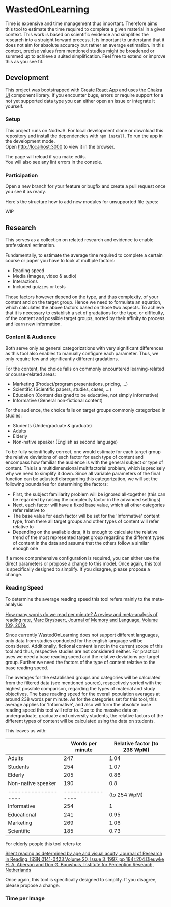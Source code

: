 # WastedOnLearning

Time is expensive and time management thus important.
Therefore aims this tool to estimate the time required to complete a given material in a given context.
This work is based on scientific evidence and simplifies the research into a straight forward process.
It is important to understand that it does not aim for absolute accuracy but rather an average estimation.
In this context, precise values from mentioned studies might be broadened or summed up to achieve a suited simplification.
Feel free to extend or improve this as you see fit.

## Development

This project was bootstrapped with [Create React App](https://github.com/facebook/create-react-app) and uses the [Chakra UI](https://chakra-ui.com/) component library.
If you encounter bugs, errors or require support for a not yet supported data type you can either open an issue or integrate it yourself.

### Setup

This project runs on NodeJS.
For local development clone or download this repository and install the dependencies with `npm install`.
To run the app in the development mode.\
Open [http://localhost:3000](http://localhost:3000) to view it in the browser.

The page will reload if you make edits.\
You will also see any lint errors in the console.

### Participation

Open a new branch for your feature or bugfix and create a pull request once you see it as ready.

Here's the structure how to add new modules for unsupported file types:

WIP

## Research

This serves as a collection on related research and evidence to enable professional estimation.

Fundamentally, to estimate the average time required to complete a certain course or paper you have to look at multiple factors:

- Reading speed
- Media (images, video & audio)
- Interactions
- Included quizzes or tests

Those factors however depend on the type, and thus complexity, of your content and on the target group.
Hence we need to formulate an equation, which calculates the above factors based on those two aspects.
To achieve that it is necessary to establish a set of gradations for the type, or difficulty,
of the content and possible target groups, sorted by their affinity to process and learn new information.

### Content & Audience

Both serve only as general categorizations with very significant differences as this tool also enables to manually configure each parameter.
Thus, we only require few and significantly different gradations.

For the content, the choice falls on commonly encountered learning-related or course-related areas:

- Marketing (Product/program presentations, pricing, ...)
- Scientific (Scientific papers, studies, cases, ...)
- Education (Content designed to be educative, not simply informative)
- Informative (General non-fictional content)

For the audience, the choice falls on target groups commonly categorized in studies:

- Students (Undergraduate & graduate)
- Adults
- Elderly
- Non-native speaker (English as second language)

To be fully scientifically correct, one would estimate for each target group the relative deviations of each factor for each type of content and
encompass how familiar the audience is with the general subject or type of content.
This is a multidimensional multifactorial problem, which is precisely why we need to simplify it down.
Since all variable parameters of the final function can be adjusted disregarding this categorization, we will set the following boundaries for determining the factors:

- First, the subject familiarity problem will be ignored all-together (this can be regarded by raising the complexity factor in the advanced settings)
- Next, each factor will have a fixed base value, which all other categories refer relative to
- The base value for each factor will be set for the 'Informative' content type, from there all target groups and other types of content will refer relative to
- Depending on the available data, it is enough to calculate the relative trend of the most represented target group regarding the different types of content in the data and assume that the others follow a similar enough one

If a more comprehensive configuration is required, you can either use the direct parameters or propose a change to this model.
Once again, this tool is specifically designed to simplify. If you disagree, please propose a change.

### Reading Speed

To determine the average reading speed this tool refers mainly to the meta-analysis:

[How many words do we read per minute? A review and meta-analysis of reading rate, Marc Brysbaert, Journal of Memory and Language, Volume 109, 2019.](https://doi.org/10.1016/j.jml.2019.104047)

Since currently WastedOnLearning does not support different languages, only data from studies conducted for the english language will be considered.
Additionally, fictional content is not in the current scope of this tool and thus, respective studies are not considered neither.
For practical uses we need a base reading speed and the relative deviations per target group.
Further we need the factors of the type of content relative to the base reading speed.

The averages for the established groups and categories will be calculated from the filtered data (see mentioned source),
respectively sorted with the highest possible comparison, regarding the types of material and study objectives.
The base reading speed for the overall population averages at around 238 words per minute.
As for the categories set for this tool, this average applies for 'Informative', and also will form the absolute base reading speed this tool will refer to.
Due to the massive data on undergraduate, graduate and university students, the relative factors of the different types of content will be calculated using the data on students.

This leaves us with:

|                     | Words per minute | Relative factor (to 238 WpM) |
| ------------------- | ---------------- | ---------------------------- |
| Adults              | 247              | 1.04                         |
| Students            | 254              | 1.07                         |
| Elderly             | 205              | 0.86                         |
| Non-native speaker  | 190              | 0.8                          |
| ------------------- | ---------------- | (to 254 WpM)                 |
| Informative         | 254              | 1                            |
| Educational         | 241              | 0.95                         |
| Marketing           | 269              | 1.06                         |
| Scientific          | 185              | 0.73                         |

For elderly people this tool refers to:

[Silent reading as determined by age and visual acuity, Journal of Research in Reading, ISSN 0141-0423,Volume 20, Issue 3, 1997, pp 184±204,Dieuwke H. A. Aberson and Don G. Bouwhuis, Institute for Perception Research, Netherlands](https://pure.tue.nl/ws/portalfiles/portal/1411535/617401.pdf)

Once again, this tool is specifically designed to simplify. If you disagree, please propose a change.

### Time per Image
